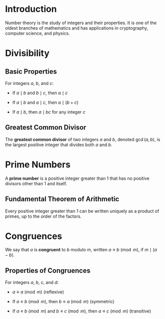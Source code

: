 Introduction
============

Number theory is the study of integers and their properties. It is one
of the oldest branches of mathematics and has applications in
cryptography, computer science, and physics.

Divisibility
============

Basic Properties
----------------

For integers $a$, $b$, and $c$:

-   If $a \mid b$ and $b \mid c$, then $a \mid c$

-   If $a \mid b$ and $a \mid c$, then $a \mid (b + c)$

-   If $a \mid b$, then $a \mid bc$ for any integer $c$

Greatest Common Divisor
-----------------------

The **greatest common divisor** of two integers $a$ and $b$, denoted
$\gcd(a,b)$, is the largest positive integer that divides both $a$ and
$b$.

Prime Numbers
=============

A **prime number** is a positive integer greater than 1 that has no
positive divisors other than 1 and itself.

Fundamental Theorem of Arithmetic
---------------------------------

Every positive integer greater than 1 can be written uniquely as a
product of primes, up to the order of the factors.

Congruences
===========

We say that $a$ is **congruent** to $b$ modulo $m$, written
$a \equiv b \pmod{m}$, if $m \mid (a - b)$.

Properties of Congruences
-------------------------

For integers $a$, $b$, $c$, and $d$:

-   $a \equiv a \pmod{m}$ (reflexive)

-   If $a \equiv b \pmod{m}$, then $b \equiv a \pmod{m}$ (symmetric)

-   If $a \equiv b \pmod{m}$ and $b \equiv c \pmod{m}$, then
    $a \equiv c \pmod{m}$ (transitive)
